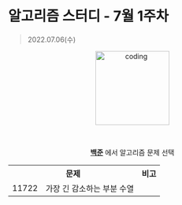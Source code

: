# 알고리즘 스터디 - 7월 1주차

> 2022.07.06(수)

<p align="center">
  <img src="https://user-images.githubusercontent.com/66001046/152260938-51b1334f-297f-4092-8f37-f02dc9cd3a07.png" alt="coding" width="150px" />
</p>

<br>

<div align="center">
	
[**백준**](https://www.acmicpc.net/) 에서 알고리즘 문제 선택
<table>
	<tr align="center">
		<th colspan="2"> 문제 </th>
		<th> 비고 </th>
	</tr>
	<tr align="center">
		<td> 11722 </td>
		<td> 가장 긴 감소하는 부분 수열 </td>
		<td></td>
	</tr>

</table>
</div>
